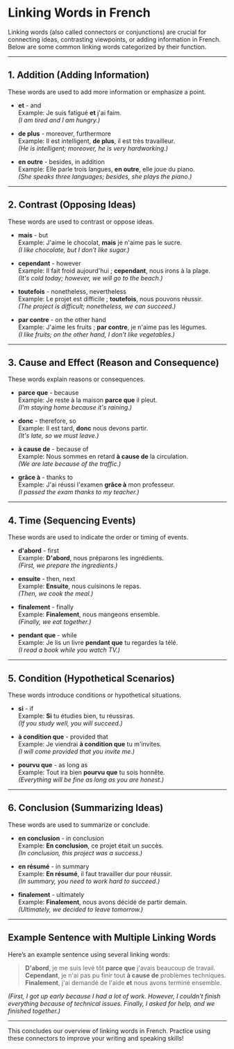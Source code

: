 # Linking Words in French

Linking words (also called connectors or conjunctions) are crucial for connecting ideas, contrasting viewpoints, or adding information in French. Below are some common linking words categorized by their function.

---

## 1. Addition (Adding Information)

These words are used to add more information or emphasize a point.

- **et** - and  
  Example: Je suis fatigué **et** j'ai faim.  
  *(I am tired and I am hungry.)*

- **de plus** - moreover, furthermore  
  Example: Il est intelligent, **de plus**, il est très travailleur.  
  *(He is intelligent; moreover, he is very hardworking.)*

- **en outre** - besides, in addition  
  Example: Elle parle trois langues, **en outre**, elle joue du piano.  
  *(She speaks three languages; besides, she plays the piano.)*

---

## 2. Contrast (Opposing Ideas)

These words are used to contrast or oppose ideas.

- **mais** - but  
  Example: J'aime le chocolat, **mais** je n'aime pas le sucre.  
  *(I like chocolate, but I don't like sugar.)*

- **cependant** - however  
  Example: Il fait froid aujourd'hui ; **cependant**, nous irons à la plage.  
  *(It's cold today; however, we will go to the beach.)*

- **toutefois** - nonetheless, nevertheless  
  Example: Le projet est difficile ; **toutefois**, nous pouvons réussir.  
  *(The project is difficult; nonetheless, we can succeed.)*

- **par contre** - on the other hand  
  Example: J'aime les fruits ; **par contre**, je n'aime pas les légumes.  
  *(I like fruits; on the other hand, I don't like vegetables.)*

---

## 3. Cause and Effect (Reason and Consequence)

These words explain reasons or consequences.

- **parce que** - because  
  Example: Je reste à la maison **parce que** il pleut.  
  *(I'm staying home because it's raining.)*

- **donc** - therefore, so  
  Example: Il est tard, **donc** nous devons partir.  
  *(It's late, so we must leave.)*

- **à cause de** - because of  
  Example: Nous sommes en retard **à cause de** la circulation.  
  *(We are late because of the traffic.)*

- **grâce à** - thanks to  
  Example: J'ai réussi l'examen **grâce à** mon professeur.  
  *(I passed the exam thanks to my teacher.)*

---

## 4. Time (Sequencing Events)

These words are used to indicate the order or timing of events.

- **d'abord** - first  
  Example: **D'abord**, nous préparons les ingrédients.  
  *(First, we prepare the ingredients.)*

- **ensuite** - then, next  
  Example: **Ensuite**, nous cuisinons le repas.  
  *(Then, we cook the meal.)*

- **finalement** - finally  
  Example: **Finalement**, nous mangeons ensemble.  
  *(Finally, we eat together.)*

- **pendant que** - while  
  Example: Je lis un livre **pendant que** tu regardes la télé.  
  *(I read a book while you watch TV.)*

---

## 5. Condition (Hypothetical Scenarios)

These words introduce conditions or hypothetical situations.

- **si** - if  
  Example: **Si** tu étudies bien, tu réussiras.  
  *(If you study well, you will succeed.)*

- **à condition que** - provided that  
  Example: Je viendrai **à condition que** tu m'invites.  
  *(I will come provided that you invite me.)*

- **pourvu que** - as long as  
  Example: Tout ira bien **pourvu que** tu sois honnête.  
  *(Everything will be fine as long as you are honest.)*

---

## 6. Conclusion (Summarizing Ideas)

These words are used to summarize or conclude.

- **en conclusion** - in conclusion  
  Example: **En conclusion**, ce projet était un succès.  
  *(In conclusion, this project was a success.)*

- **en résumé** - in summary  
  Example: **En résumé**, il faut travailler dur pour réussir.  
  *(In summary, you need to work hard to succeed.)*

- **finalement** - ultimately  
  Example: **Finalement**, nous avons décidé de partir demain.  
  *(Ultimately, we decided to leave tomorrow.)*

---

## Example Sentence with Multiple Linking Words

Here’s an example sentence using several linking words:

> **D'abord**, je me suis levé tôt **parce que** j'avais beaucoup de travail. **Cependant**, je n'ai pas pu finir tout **à cause de** problèmes techniques. **Finalement**, j'ai demandé de l'aide **et** nous avons terminé ensemble.

*(First, I got up early because I had a lot of work. However, I couldn't finish everything because of technical issues. Finally, I asked for help, and we finished together.)*

---

This concludes our overview of linking words in French. Practice using these connectors to improve your writing and speaking skills!